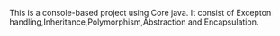 This is a console-based project using Core java.
It consist of Excepton handling,Inheritance,Polymorphism,Abstraction and Encapsulation.
